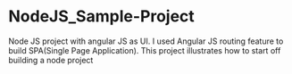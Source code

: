 # NodeJS_Sample-Project
Node JS project with angular JS as UI. I used Angular JS routing feature to build SPA(Single Page Application). This project illustrates how to start off building a node project
